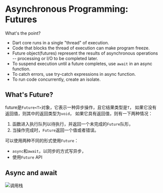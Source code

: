 # Asynchronous Programming: Futures

What's the point?
- Dart core runs in a single "thread" of execution.
- Code that blocks the thread of execution can make program freeze.
- Future object(futures) represent the results of asynchronous operations -- processing or I/O to
  be completed later.
- To suspend execution until a future completes, use `await` in an async function.
- To catch errors, use try-catch expressions in async function.
- To run code concurrently, create an isolate.

## What's Future?
future是`Future<T>`对象，它表示一种异步操作，且它结果类型是`T`， 如果它没有返回值，则其中的返回类型为`void`，
如果它具有返回值，则有一下两种情况：
1. 函数进入执行队列以待执行，并返回一个未完成的`Future`队形，
2. 当操作完成时，`Future`返回一个值或者错误。

可以使用两种不同的形式使用`Future`：
- `async`和`await`，以同步的方式写异步，
- 使用`Future` API

## Async and await

![调用栈](https://www.dartlang.org/tutorials/images/async-await.png)